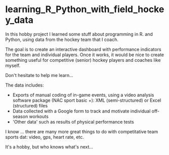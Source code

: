 # learning_R_Python_with_field_hockey_data
In this hobby project I learned some stuff about programming in R. and Python, using data from the hockey team that I coach.

The goal is to create an interactive dashboard with performance indicators for the team and individual players. Once it works, it would be nice to create something useful for competitive (senior) hockey players and coaches like myself.

Don't hesitate to help me learn...

The data includes:
- Exports of manual coding of in-game events, using a video analysis software package (NAC sport basic +): XML (semi-structured) or Excel (structured) files
- Data collected with a Google form to track and motivate individual off-season workouts
- 'Other data' such as results of physical performance tests

I know ... there are many more great things to do with competitative team sports dat: video, gps, heart rate, etc. 

It's a hobby, but who knows what's next...
